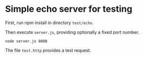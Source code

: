 # Simple echo server for testing

First, run npm install in directory `test/echo`.

Then execute `server.js`, providing optionally a fixed port number.

```
node server.js 8080
```

The file `test.http` provides a test request.

